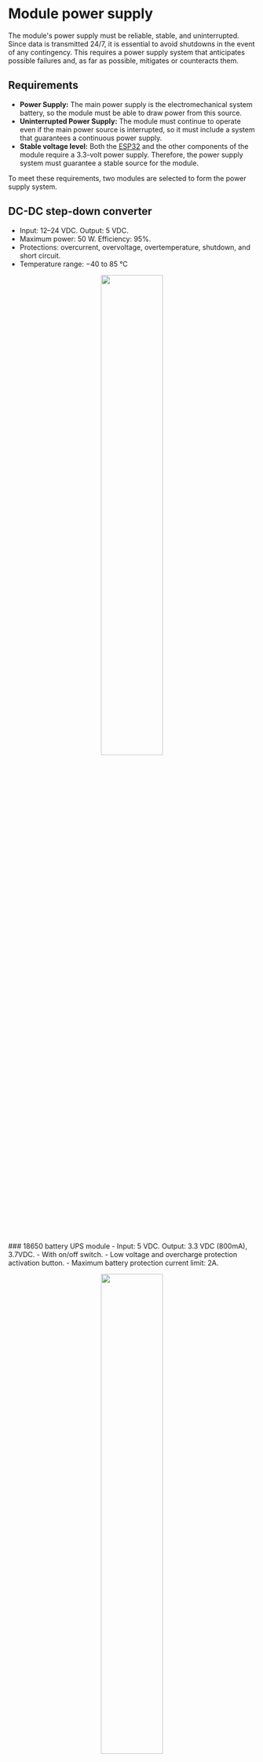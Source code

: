 # Module power supply

The module's power supply must be reliable, stable, and uninterrupted. Since data is transmitted 24/7, it is essential to avoid shutdowns in the event of any contingency. This requires a power supply system that anticipates possible failures and, as far as possible, mitigates or counteracts them.
## Requirements

- **Power Supply:** The main power supply is the electromechanical system battery, so the module must be able to draw power from this source.
- **Uninterrupted Power Supply:** The module must continue to operate even if the main power source is interrupted, so it must include a system that guarantees a continuous power supply.
- **Stable voltage level:** Both the [ESP32](central_controller) and the other components of the module require a 3.3-volt power supply. Therefore, the power supply system must guarantee a stable source for the module.

To meet these requirements, two modules are selected to form the power supply system.

## DC-DC step-down converter

- Input: 12–24 VDC. Output: 5 VDC.
- Maximum power: 50 W. Efficiency: 95%.
- Protections: overcurrent, overvoltage, overtemperature, shutdown, and short circuit.
- Temperature range: −40 to 85 °C
<p style="text-align:center;"> <img src="DC-DC.png" style="width:50%;"> </p>
### 18650 battery UPS module
- Input: 5 VDC. Output: 3.3 VDC (800mA), 3.7VDC.
- With on/off switch.
- Low voltage and overcharge protection activation button.
- Maximum battery protection current limit: 2A.
<p style="text-align:center;"> <img src="UPS.png" style="width:50%;"> </p>
With this arrangement, the DC-DC converter is connected to the electromechanical system battery and delivers a fixed 5 V. That voltage powers the UPS module, which charges its 18650 cell and, through its 3.3 V regulator, supplies a stable voltage to the module.
<p style="text-align:center;"> <img src="alimetacion.drawio.svg" style="width:90%;"> </p>
In this way, the power supply system has protections against battery contingencies (voltage drops, short circuits, etc.). In addition, if the power supply is interrupted, the UPS kicks in instantly, ensuring continuity and preventing the module from shutting down.